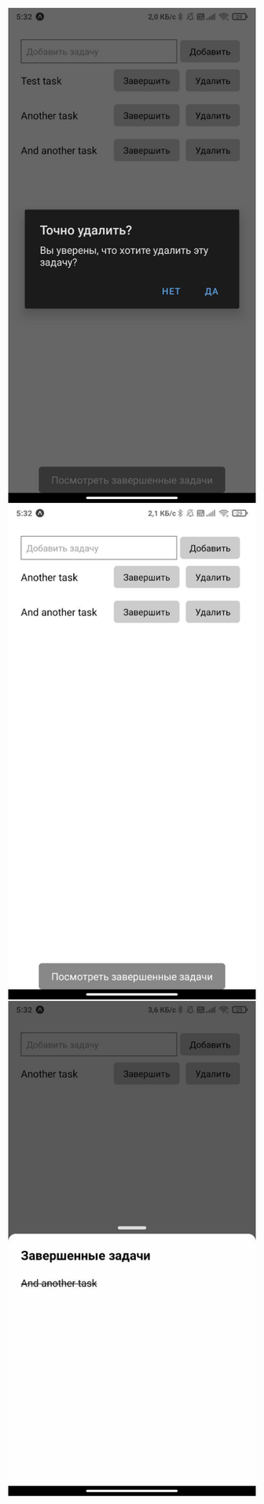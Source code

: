 ![Alert](https://github.com/W1ngshot/React-native-projects/raw/hw-8/homework8/images/alert.jpg)
![Todo list](https://github.com/W1ngshot/React-native-projects/raw/hw-8/homework8/images/todos.jpg)
![Completed list](https://github.com/W1ngshot/React-native-projects/raw/hw-8/homework8/images/completed.jpg)